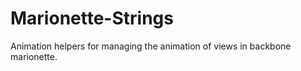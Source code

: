 Marionette-Strings
==================

Animation helpers for managing the animation of views in backbone marionette.
